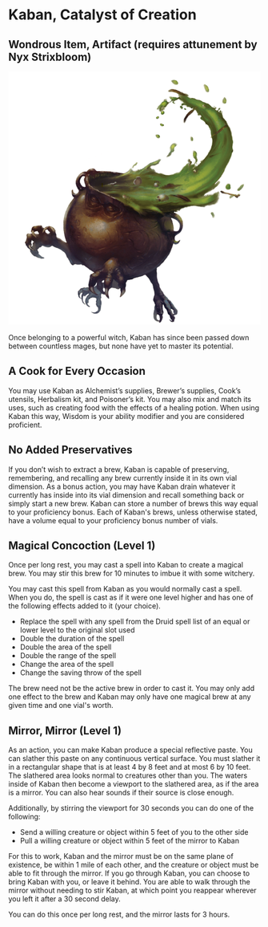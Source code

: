 # Kaban, Catalyst of Creation
## Wondrous Item, Artifact (requires attunement by Nyx Strixbloom)

<img class="leftimg smallimg" src="../../../assets/kaban.png"/>

Once belonging to a powerful witch, Kaban has since been passed down between countless mages, but none have yet to master its potential.

## A Cook for Every Occasion
You may use Kaban as Alchemist’s supplies, Brewer’s supplies, Cook’s utensils, Herbalism kit, and Poisoner’s kit. You may also mix and match its uses, such as creating food with the effects of a healing potion. When using Kaban this way, Wisdom is your ability modifier and you are considered proficient.

## No Added Preservatives
If you don’t wish to extract a brew, Kaban is capable of preserving, remembering, and recalling any brew currently inside it in its own vial dimension. As a bonus action, you may have Kaban drain whatever it currently has inside into its vial dimension and recall something back or simply start a new brew. Kaban can store a number of brews this way equal to your proficiency bonus. Each of Kaban's brews, unless otherwise stated, have a volume equal to your proficiency bonus number of vials.

## Magical Concoction (Level 1)
Once per long rest, you may cast a spell into Kaban to create a magical brew. You may stir this brew for 10 minutes to imbue it with some witchery.

You may cast this spell from Kaban as you would normally cast a spell. When you do, the spell is cast as if it were one level higher and has one of the following effects added to it (your choice).

* Replace the spell with any spell from the Druid spell list of an equal or lower level to the original slot used
* Double the duration of the spell
* Double the area of the spell
* Double the range of the spell
* Change the area of the spell
* Change the saving throw of the spell

The brew need not be the active brew in order to cast it. You may only add one effect to the brew and Kaban may only have one magical brew at any given time and one vial's worth.

## Mirror, Mirror (Level 1)
As an action, you can make Kaban produce a special reflective paste. You can slather this paste on any continuous vertical surface. You must slather it in a rectangular shape that is at least 4 by 8 feet and at most 6 by 10 feet. The slathered area looks normal to creatures other than you. The waters inside of Kaban then become a viewport to the slathered area, as if the area is a mirror. You can also hear sounds if their source is close enough.

Additionally, by stirring the viewport for 30 seconds you can do one of the following:

* Send a willing creature or object within 5 feet of you to the other side
* Pull a willing creature or object within 5 feet of the mirror to Kaban

For this to work, Kaban and the mirror must be on the same plane of existence, be within 1 mile of each other, and the creature or object must be able to fit through the mirror. If you go through Kaban, you can choose to bring Kaban with you, or leave it behind. You are able to walk through the mirror without needing to stir Kaban, at which point you reappear wherever you left it after a 30 second delay.

You can do this once per long rest, and the mirror lasts for 3 hours.

